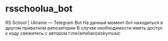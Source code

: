 # rsschoolua_bot
RS School | Ukraine — Telegram Bot
На данный момент бот находиться в другом приватном репозитории
В случае необходимости иметь доступ к коду свяжитесь с автором t.me/amelianceskymusic
